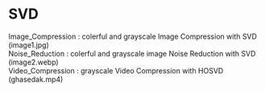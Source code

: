 # SVD
Image_Compression : colerful and grayscale Image Compression with SVD (image1.jpg)  
Noise_Reduction : colerful and grayscale image Noise Reduction with SVD (image2.webp)  
Video_Compression : grayscale Video Compression with HOSVD (ghasedak.mp4)
